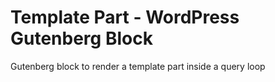 # Template Part - WordPress Gutenberg Block

Gutenberg block to render a template part inside a query loop
